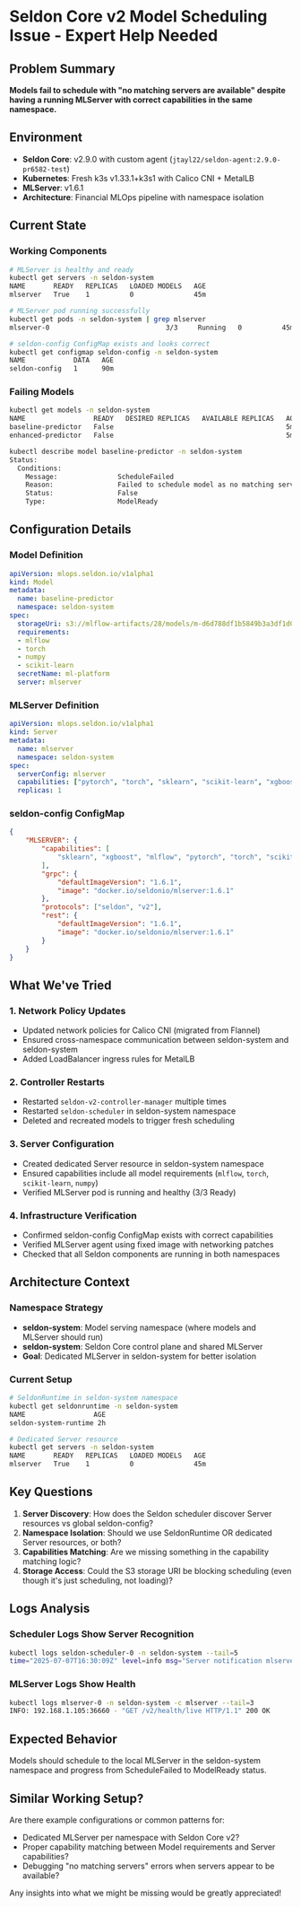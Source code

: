 # Seldon Core v2 Model Scheduling Issue - Expert Help Needed

## Problem Summary
**Models fail to schedule with "no matching servers are available" despite having a running MLServer with correct capabilities in the same namespace.**

## Environment
- **Seldon Core**: v2.9.0 with custom agent (`jtayl22/seldon-agent:2.9.0-pr6582-test`)
- **Kubernetes**: Fresh k3s v1.33.1+k3s1 with Calico CNI + MetalLB
- **MLServer**: v1.6.1
- **Architecture**: Financial MLOps pipeline with namespace isolation

## Current State

### Working Components
```bash
# MLServer is healthy and ready
kubectl get servers -n seldon-system
NAME       READY   REPLICAS   LOADED MODELS   AGE
mlserver   True    1          0               45m

# MLServer pod running successfully
kubectl get pods -n seldon-system | grep mlserver
mlserver-0                             3/3     Running   0          45m

# seldon-config ConfigMap exists and looks correct
kubectl get configmap seldon-config -n seldon-system
NAME            DATA   AGE
seldon-config   1      90m
```

### Failing Models
```bash
kubectl get models -n seldon-system
NAME                 READY   DESIRED REPLICAS   AVAILABLE REPLICAS   AGE
baseline-predictor   False                                           5m
enhanced-predictor   False                                           5m

kubectl describe model baseline-predictor -n seldon-system
Status:
  Conditions:
    Message:               ScheduleFailed
    Reason:                Failed to schedule model as no matching servers are available
    Status:                False
    Type:                  ModelReady
```

## Configuration Details

### Model Definition
```yaml
apiVersion: mlops.seldon.io/v1alpha1
kind: Model
metadata:
  name: baseline-predictor
  namespace: seldon-system
spec:
  storageUri: s3://mlflow-artifacts/28/models/m-d6d788df1b5849b3a3df1d04434c17b9/artifacts/
  requirements:
  - mlflow
  - torch
  - numpy
  - scikit-learn
  secretName: ml-platform
  server: mlserver
```

### MLServer Definition
```yaml
apiVersion: mlops.seldon.io/v1alpha1
kind: Server
metadata:
  name: mlserver
  namespace: seldon-system
spec:
  serverConfig: mlserver
  capabilities: ["pytorch", "torch", "sklearn", "scikit-learn", "xgboost", "mlflow", "python", "numpy"]
  replicas: 1
```

### seldon-config ConfigMap
```json
{
    "MLSERVER": {
        "capabilities": [
            "sklearn", "xgboost", "mlflow", "pytorch", "torch", "scikit-learn", "python", "numpy"
        ],
        "grpc": {
            "defaultImageVersion": "1.6.1",
            "image": "docker.io/seldonio/mlserver:1.6.1"
        },
        "protocols": ["seldon", "v2"],
        "rest": {
            "defaultImageVersion": "1.6.1", 
            "image": "docker.io/seldonio/mlserver:1.6.1"
        }
    }
}
```

## What We've Tried

### 1. Network Policy Updates
- Updated network policies for Calico CNI (migrated from Flannel)
- Ensured cross-namespace communication between seldon-system and seldon-system
- Added LoadBalancer ingress rules for MetalLB

### 2. Controller Restarts
- Restarted `seldon-v2-controller-manager` multiple times
- Restarted `seldon-scheduler` in seldon-system namespace
- Deleted and recreated models to trigger fresh scheduling

### 3. Server Configuration
- Created dedicated Server resource in seldon-system namespace
- Ensured capabilities include all model requirements (`mlflow`, `torch`, `scikit-learn`, `numpy`)
- Verified MLServer pod is running and healthy (3/3 Ready)

### 4. Infrastructure Verification
- Confirmed seldon-config ConfigMap exists with correct capabilities
- Verified MLServer agent using fixed image with networking patches
- Checked that all Seldon components are running in both namespaces

## Architecture Context

### Namespace Strategy
- **seldon-system**: Model serving namespace (where models and MLServer should run)
- **seldon-system**: Seldon Core control plane and shared MLServer
- **Goal**: Dedicated MLServer in seldon-system for better isolation

### Current Setup
```bash
# SeldonRuntime in seldon-system namespace
kubectl get seldonruntime -n seldon-system
NAME                 AGE
seldon-system-runtime 2h

# Dedicated Server resource
kubectl get servers -n seldon-system  
NAME       READY   REPLICAS   LOADED MODELS   AGE
mlserver   True    1          0               45m
```

## Key Questions

1. **Server Discovery**: How does the Seldon scheduler discover Server resources vs global seldon-config?
2. **Namespace Isolation**: Should we use SeldonRuntime OR dedicated Server resources, or both?
3. **Capabilities Matching**: Are we missing something in the capability matching logic?
4. **Storage Access**: Could the S3 storage URI be blocking scheduling (even though it's just scheduling, not loading)?

## Logs Analysis

### Scheduler Logs Show Server Recognition
```bash
kubectl logs seldon-scheduler-0 -n seldon-system --tail=5
time="2025-07-07T16:30:09Z" level=info msg="Server notification mlserver expectedReplicas 1 shared false" func=ServerNotify source=SchedulerServer
```

### MLServer Logs Show Health
```bash
kubectl logs mlserver-0 -n seldon-system -c mlserver --tail=3
INFO: 192.168.1.105:36660 - "GET /v2/health/live HTTP/1.1" 200 OK
```

## Expected Behavior
Models should schedule to the local MLServer in the seldon-system namespace and progress from ScheduleFailed to ModelReady status.

## Similar Working Setup?
Are there example configurations or common patterns for:
- Dedicated MLServer per namespace with Seldon Core v2?
- Proper capability matching between Model requirements and Server capabilities?
- Debugging "no matching servers" errors when servers appear to be available?

Any insights into what we might be missing would be greatly appreciated!
